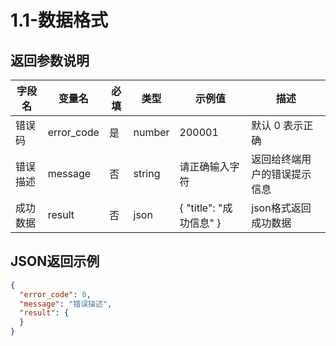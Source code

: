 # 1.1-数据格式

## 返回参数说明

字段名 | 变量名 | 必填 | 类型 | 示例值 | 描述
-----|-------|------|-----|-------|-----
错误码     | error_code | 是 | number   | 200001                    | 默认 0 表示正确
错误描述   | message    | 否 | string    | 请正确输入字符               | 返回给终端用户的错误提示信息
成功数据   | result     | 否 | json      | { "title": "成功信息" }     | json格式返回成功数据

## JSON返回示例

```json
{
  "error_code": 0,
  "message": "错误描述",
  "result": {
  }
}
```
